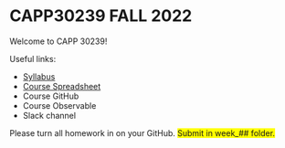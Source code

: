 # CAPP30239 FALL 2022

Welcome to CAPP 30239!

Useful links:
* <a href="https://docs.google.com/document/d/1u9aeEXNSAIgOp0fYkM8lnrUlyO2GyMSsXJjQDJIDPp0/edit?usp=sharing">Syllabus</a>
* <a href="https://tinyurl.com/23dxhrdt">Course Spreadsheet</a>
* Course GitHub
* Course Observable
* Slack channel

Please turn all homework in on your GitHub. 
<span style="background:yellow">Submit in week_## folder.</span>


